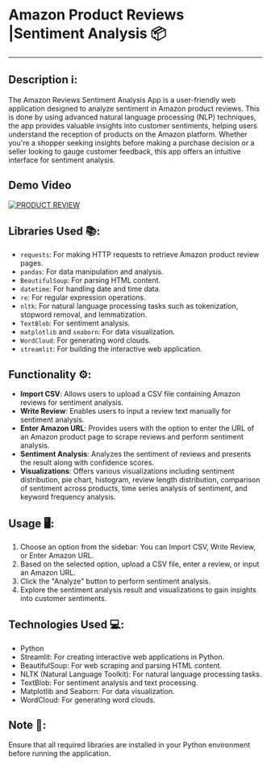 # Amazon Product Reviews |Sentiment Analysis 📦
---
## Description ℹ️:
The Amazon Reviews Sentiment Analysis App is a user-friendly web application designed to analyze sentiment in Amazon product reviews. This is done by using advanced natural language processing (NLP) techniques, the app provides valuable insights into customer sentiments, helping users understand the reception of products on the Amazon platform. Whether you're a shopper seeking insights before making a purchase decision or a seller looking to gauge customer feedback, this app offers an intuitive interface for sentiment analysis.

## Demo Video

[![PRODUCT REVIEW](https://github.com/SaadARazzaq/SentiMart/assets/123338307/caae7a71-9c4c-46d0-9f33-1a6c1f6051e0)](https://www.linkedin.com/feed/update/urn:li:activity:7153314889896280066/)

## Libraries Used 📚:
- `requests`: For making HTTP requests to retrieve Amazon product review pages.
- `pandas`: For data manipulation and analysis.
- `BeautifulSoup`: For parsing HTML content.
- `datetime`: For handling date and time data.
- `re`: For regular expression operations.
- `nltk`: For natural language processing tasks such as tokenization, stopword removal, and lemmatization.
- `TextBlob`: For sentiment analysis.
- `matplotlib` and `seaborn`: For data visualization.
- `WordCloud`: For generating word clouds.
- `streamlit`: For building the interactive web application.

## Functionality ⚙️:
- **Import CSV**: Allows users to upload a CSV file containing Amazon reviews for sentiment analysis.
- **Write Review**: Enables users to input a review text manually for sentiment analysis.
- **Enter Amazon URL**: Provides users with the option to enter the URL of an Amazon product page to scrape reviews and perform sentiment analysis.
- **Sentiment Analysis**: Analyzes the sentiment of reviews and presents the result along with confidence scores.
- **Visualizations**: Offers various visualizations including sentiment distribution, pie chart, histogram, review length distribution, comparison of sentiment across products, time series analysis of sentiment, and keyword frequency analysis.

## Usage 🖥️:
1. Choose an option from the sidebar: You can Import CSV, Write Review, or Enter Amazon URL.
2. Based on the selected option, upload a CSV file, enter a review, or input an Amazon URL.
3. Click the "Analyze" button to perform sentiment analysis.
4. Explore the sentiment analysis result and visualizations to gain insights into customer sentiments.

## Technologies Used 💻:
- Python
- Streamlit: For creating interactive web applications in Python.
- BeautifulSoup: For web scraping and parsing HTML content.
- NLTK (Natural Language Toolkit): For natural language processing tasks.
- TextBlob: For sentiment analysis and text processing.
- Matplotlib and Seaborn: For data visualization.
- WordCloud: For generating word clouds.

## Note 📌:
Ensure that all required libraries are installed in your Python environment before running the application.
